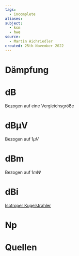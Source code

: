 ```yaml
---
tags:
  - incomplete
aliases: 
subject:
  - ksn
  - hwe
source:
  - Martin Aichriedler
created: 25th November 2022
---
```


# Dämpfung

# dB

Bezogen auf eine Vergleichsgröße

# dBµV

Bezogen auf $1\mu V$

# dBm

Bezogen auf $1mW$

# dBi

[Isotroper Kugelstrahler](../HF_Technik/Isotroper%20Kugelstrahler.md)

# Np

# Quellen
